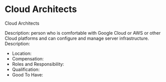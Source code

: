# Cloud Architects



Cloud Architects 

Description: person who is comfortable with Google Cloud or AWS or other Cloud platforms and can configure and manage server infrastructure. Description:

* Location:
* Compensation: 
* Roles and Responsibility:
* Qualification:
* Good To Have:

